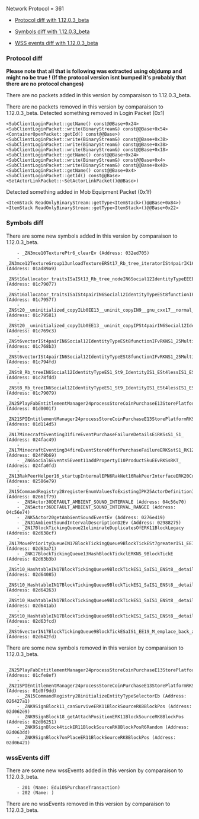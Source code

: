 Network Protocol = 361

 * [Protocol diff with 1.12.0.3_beta](#protocol-diff)

* [Symbols diff with 1.12.0.3_beta](#symbols-diff)

* [WSS events diff with 1.12.0.3_beta](#wssEvents-diff)

### Protocol diff

**Please note that all that is following was extracted using objdump and might no be true ! (If the protocol version isnt bumped it's probably that there are no protocol changes)**

There are no packets added in this version by comparaison to 1.12.0.3_beta.

There are no packets removed in this version by comparaison to 1.12.0.3_beta.
Detected something removed in Login Packet (0x1)

```
<SubClientLoginPacket::getName() const@@Base+0x24>
<SubClientLoginPacket::write(BinaryStream&) const@@Base+0x54>
<ContainerOpenPacket::getId() const@@Base>)
<SubClientLoginPacket::write(BinaryStream&) const@@Base+0x38>
<SubClientLoginPacket::write(BinaryStream&) const@@Base+0x38>
<SubClientLoginPacket::write(BinaryStream&) const@@Base+0x18>
<SubClientLoginPacket::getName() const@@Base+0x24>
<SubClientLoginPacket::write(BinaryStream&) const@@Base+0x4>
<SubClientLoginPacket::write(BinaryStream&) const@@Base+0x40>
<SubClientLoginPacket::getName() const@@Base+0x4>
<SubClientLoginPacket::getId() const@@Base>
<SetActorLinkPacket::~SetActorLinkPacket()@@Base>)

```
Detected something added in Mob Equipment Packet (0x1f)

```
<ItemStack ReadOnlyBinaryStream::getType<ItemStack>()@@Base+0x84>)
<ItemStack ReadOnlyBinaryStream::getType<ItemStack>()@@Base+0x22>

```



### Symbols diff

There are some new symbols added in this version by comparaison to 1.12.0.3_beta.
```
    - _ZN3mce10TexturePtr6_clearEv (Address: 032ed705)
    - _ZN3mce12TextureGroup13unloadTextureERSt17_Rb_tree_iteratorISt4pairIK16ResourceLocation14BedrockTextureEE (Address: 01ad89a9)
    - _ZNSt16allocator_traitsISaISt13_Rb_tree_nodeIN6Social12IdentityTypeEEEE9_S_selectIKS4_vEET_RS8_z (Address: 01c79077)
    - _ZNSt16allocator_traitsISaISt4pairIN6Social12IdentityTypeESt8functionIFvRKNS1_25MultiIdentitySigninResultEEEEEE9_S_selectIKSA_vEET_RSE_z (Address: 01c7957f)
    - _ZNSt20__uninitialized_copyILb0EE13__uninit_copyIN9__gnu_cxx17__normal_iteratorIPKSt4pairIN6Social12IdentityTypeESt8functionIFvRKNS5_25MultiIdentitySigninResultEEEESt6vectorISD_SaISD_EEEEPSD_EET0_T_SM_SL_ (Address: 01c79581)
    - _ZNSt20__uninitialized_copyILb0EE13__uninit_copyIPSt4pairIN6Social12IdentityTypeESt8functionIFvRKNS3_25MultiIdentitySigninResultEEEESC_EET0_T_SE_SD_ (Address: 01c769c3)
    - _ZNSt6vectorISt4pairIN6Social12IdentityTypeESt8functionIFvRKNS1_25MultiIdentitySigninResultEEEESaIS9_EE19_M_emplace_back_auxIJS9_EEEvDpOT_ (Address: 01c768b3)
    - _ZNSt6vectorISt4pairIN6Social12IdentityTypeESt8functionIFvRKNS1_25MultiIdentitySigninResultEEEESaIS9_EEC2ERKSB_ (Address: 01c794fd)
    - _ZNSt8_Rb_treeIN6Social12IdentityTypeES1_St9_IdentityIS1_ESt4lessIS1_ESaIS1_EE7_M_copyEPKSt13_Rb_tree_nodeIS1_EPS9_ (Address: 01c78fdd)
    - _ZNSt8_Rb_treeIN6Social12IdentityTypeES1_St9_IdentityIS1_ESt4lessIS1_ESaIS1_EE8_M_eraseEPSt13_Rb_tree_nodeIS1_E (Address: 01c79079)
    - _ZN25PlayFabEntitlementManager24processStoreCoinPurchaseE13StorePlatformRKSsRK12PurchaseInfobb (Address: 01d0001f)
    - _ZN21SPIEntitlementManager24processStoreCoinPurchaseE13StorePlatformRKSsRK12PurchaseInfobb (Address: 01d114d5)
    - _ZN17MinecraftEventing31fireEventPurchaseFailureDetailsEiRKSsS1_S1_ (Address: 024fac49)
    - _ZN17MinecraftEventing34fireEventStoreOfferPurchaseFailureERKSstS1_RK12PurchaseInfo (Address: 024f9b69)
    - _ZN6Social6Events5Event11addPropertyI10ProductSkuEEvRKSsRKT_ (Address: 024fa0fd)
    - _ZN13RakPeerHelper16_startupInternalEPN6RakNet16RakPeerInterfaceERK20ConnectionDefinitionPNS0_16SocketDescriptorERii (Address: 02586e79)
    - _ZN15CommandRegistry28registerEnumValuesToExistingIPK25ActorDefinitionIdentifierNS_18DefaultIdConverterIS3_EEEEvRKSsRKSt6vectorISt4pairISsT_ESaISB_EE (Address: 02661f79)
    - _ZN5Actor30DEFAULT_AMBIENT_SOUND_INTERVALE (Address: 04c56e70)
    - _ZN5Actor36DEFAULT_AMBIENT_SOUND_INTERVAL_RANGEE (Address: 04c56e74)
    - _ZNK5Actor20getAmbientSoundEventEv (Address: 0276e419)
    - _ZN31AmbientSoundIntervalDescriptionD2Ev (Address: 02988275)
    - _ZN17BlockTickingQueue21eliminateDuplicatesOfERK11BlockLegacy (Address: 02d638cf)
    - _ZN17MovePriorityQueueIN17BlockTickingQueue9BlockTickESt7greaterIS1_EE7emplaceIJS1_EEEvDpOT_ (Address: 02d63a71)
    - _ZNK17BlockTickingQueue13HashBlockTickclERKNS_9BlockTickE (Address: 02d63b3b)
    - _ZNSt10_HashtableIN17BlockTickingQueue9BlockTickES1_SaIS1_ENSt8__detail9_IdentityESt8equal_toIS1_ENS0_13HashBlockTickENS3_18_Mod_range_hashingENS3_20_Default_ranged_hashENS3_20_Prime_rehash_policyENS3_17_Hashtable_traitsILb1ELb1ELb1EEEE10_M_emplaceIJRS1_EEESt4pairINS3_14_Node_iteratorIS1_Lb1ELb1EEEbESt17integral_constantIbLb1EEDpOT_ (Address: 02d64085)
    - _ZNSt10_HashtableIN17BlockTickingQueue9BlockTickES1_SaIS1_ENSt8__detail9_IdentityESt8equal_toIS1_ENS0_13HashBlockTickENS3_18_Mod_range_hashingENS3_20_Default_ranged_hashENS3_20_Prime_rehash_policyENS3_17_Hashtable_traitsILb1ELb1ELb1EEEE13_M_rehash_auxEjSt17integral_constantIbLb1EE (Address: 02d64263)
    - _ZNSt10_HashtableIN17BlockTickingQueue9BlockTickES1_SaIS1_ENSt8__detail9_IdentityESt8equal_toIS1_ENS0_13HashBlockTickENS3_18_Mod_range_hashingENS3_20_Default_ranged_hashENS3_20_Prime_rehash_policyENS3_17_Hashtable_traitsILb1ELb1ELb1EEEE21_M_insert_unique_nodeEjjPNS3_10_Hash_nodeIS1_Lb1EEE (Address: 02d641ab)
    - _ZNSt10_HashtableIN17BlockTickingQueue9BlockTickES1_SaIS1_ENSt8__detail9_IdentityESt8equal_toIS1_ENS0_13HashBlockTickENS3_18_Mod_range_hashingENS3_20_Default_ranged_hashENS3_20_Prime_rehash_policyENS3_17_Hashtable_traitsILb1ELb1ELb1EEEE4findERKS1_ (Address: 02d63fcd)
    - _ZNSt6vectorIN17BlockTickingQueue9BlockTickESaIS1_EE19_M_emplace_back_auxIJS1_EEEvDpOT_ (Address: 02d642fd)
```

There are some new symbols removed in this version by comparaison to 1.12.0.3_beta.
```
    - _ZN25PlayFabEntitlementManager24processStoreCoinPurchaseE13StorePlatformRKSsRK12PurchaseInfob (Address: 01cfe8ef)
    - _ZN21SPIEntitlementManager24processStoreCoinPurchaseE13StorePlatformRKSsRK12PurchaseInfob (Address: 01d0f9dd)
    - _ZN15CommandRegistry28initializeEntityTypeSelectorEb (Address: 026427a1)
    - _ZNK9SignBlock11_canSurviveERK11BlockSourceRK8BlockPos (Address: 02d062e9)
    - _ZNK9SignBlock18_getAttachPositionERK11BlockSourceRK8BlockPos (Address: 02d06251)
    - _ZNK9SignBlock4tickER11BlockSourceRK8BlockPosR6Random (Address: 02d063dd)
    - _ZNK9SignBlock7onPlaceER11BlockSourceRK8BlockPos (Address: 02d06421)
```



### wssEvents diff

There are some new wssEvents added in this version by comparaison to 1.12.0.3_beta.
```
    - 201 (Name: EduiOSPurchaseTransaction)
    - 202 (Name: )
```

There are no wssEvents removed in this version by comparaison to 1.12.0.3_beta.